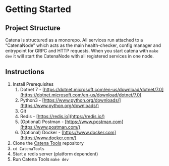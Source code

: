 # Getting Started

## Project Structure

Catena is structured as a monorepo. All services run attached to a “CatenaNode” which acts as the main health-checker, config manager and entrypoint for GRPC and HTTP requests. When you start catena with `make dev` it will start the CatenaNode with all registered services in one node.

## Instructions

1. Install Prerequisites
    1. Dotnet 7 - [https://dotnet.microsoft.com/en-us/download/dotnet/7.0](https://dotnet.microsoft.com/en-us/download/dotnet/7.0)
    2. Python3 - [https://www.python.org/downloads/](https://www.python.org/downloads/)
    3. Git
    4. Redis - [https://redis.io](https://redis.io/)
    5. (Optional) Postman - [https://www.postman.com](https://www.postman.com/)
    6. (Optional) Docker - [https://www.docker.com](https://www.docker.com/)
2. Clone the [Catena Tools](https://github.com/CatenaTools/CatenaTools) repository
3. `cd CatenaTools`
4. Start a redis server (platform dependent)
5. Run Catena Tools `make dev`
